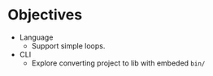 # Objectives
* Language
    * Support simple loops.
* CLI
    * Explore converting project to lib with embeded `bin/`